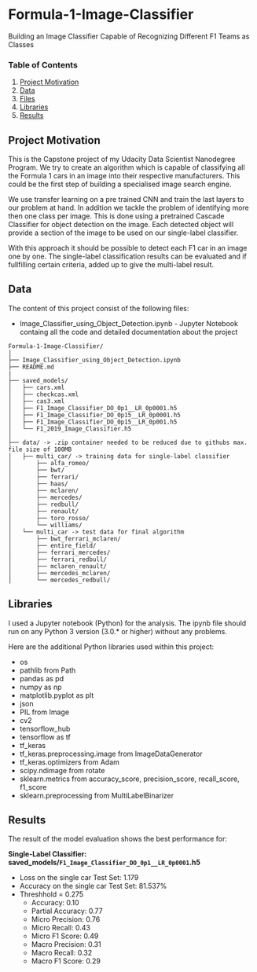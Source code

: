 # Formula-1-Image-Classifier
Building an Image Classifier Capable of Recognizing Different F1 Teams as Classes

### Table of Contents
 
1. [Project Motivation](#motivation)
2. [Data](#data)
3. [Files](#files)
4. [Libraries](#libraries)
5. [Results](#results)

## Project Motivation <a name="motivation"></a>

This is the Capstone project of my Udacity Data Scientist Nanodegree Program. We try to create an algorithm which is capable of classifying all the Formula 1 cars in an image into their respective manufacturers. This could be the first step of building a specialised image search engine.

We use transfer learning on a pre trained CNN and train the last layers to our problem at hand. In addition we tackle the problem of identifying more then one class per image. This is done using a pretrained Cascade Classifier for object detection on the image. Each detected object will provide a section of the image to be used on our single-label classifier.

With this approach it should be possible to detect each F1 car in an image one by one. The single-label classification results can be evaluated and if fullfilling certain criteria, added up to give the multi-label result.

## Data <a name="data"></a>
The content of this project consist of the following files:
<ul>
  <li>Image_Classifier_using_Object_Detection.ipynb - Jupyter Notebook containg all the code and detailed documentation about the project
</ul>

```
Formula-1-Image-Classifier/
│
├── Image_Classifier_using_Object_Detection.ipynb
├── README.md
|
├── saved_models/
│   ├── cars.xml
│   ├── checkcas.xml
│   ├── cas3.xml
│   ├── F1_Image_Classifier_DO_0p1__LR_0p0001.h5
│   ├── F1_Image_Classifier_DO_0p15__LR_0p0001.h5
│   ├── F1_Image_Classifier_DO_0p15__LR_0p001.h5
│   └── F1_2019_Image_Classifier.h5
│
├── data/ -> .zip container needed to be reduced due to githubs max. file size of 100MB
│   ├── multi_car/ -> training data for single-label classifier
│       ├── alfa_romeo/
│       ├── bwt/
│       ├── ferrari/
│       ├── haas/
│       ├── mclaren/
│       ├── mercedes/
│       ├── redbull/
│       ├── renault/
│       ├── toro_rosso/
│       └── williams/
│   └── multi_car -> test data for final algorithm
│       ├── bwt_ferrari_mclaren/
│       ├── entire_field/
│       ├── ferrari_mercedes/
│       ├── ferrari_redbull/
│       ├── mclaren_renault/
│       ├── mercedes_mclaren/
│       └── mercedes_redbull/
```

## Libraries <a name="libraries"></a>

I used a Jupyter notebook (Python) for the analysis. The ipynb file should run on any Python 3 version (3.0.* or higher) without any problems.</br>

Here are the additional Python libraries used within this project:

<ul>
  <li>os</li>
  <li>pathlib from Path</li>
  <li>pandas as pd</li>
  <li>numpy as np</li>
  <li>matplotlib.pyplot as plt</li>
  <li>json</li>
  <li>PIL from Image</li>
  <li>cv2</li>
  <li>tensorflow_hub</li>
  <li>tensorflow as tf</li>
  <li>tf_keras</li>
  <li>tf_keras.preprocessing.image from ImageDataGenerator</li>
  <li>tf_keras.optimizers from Adam</li>
  <li>scipy.ndimage from rotate</li>
  <li>sklearn.metrics from accuracy_score, precision_score, recall_score, f1_score</li>
  <li>sklearn.preprocessing from MultiLabelBinarizer</li>
</ul>

## Results <a name="results"></a>


The result of the model evaluation shows the best performance for:

**Single-Label Classifier: saved_models/`F1_Image_Classifier_DO_0p1__LR_0p0001`.h5**
- Loss on the single car Test Set: 1.179
- Accuracy on the single car Test Set: 81.537%
- Threshhold = 0.275
    - Accuracy: 0.10
    - Partial Accuracy:  0.77
    - Micro Precision: 0.76
    - Micro Recall: 0.43
    - Micro F1 Score: 0.49
    - Macro Precision: 0.31
    - Macro Recall: 0.32
    - Macro F1 Score: 0.29

